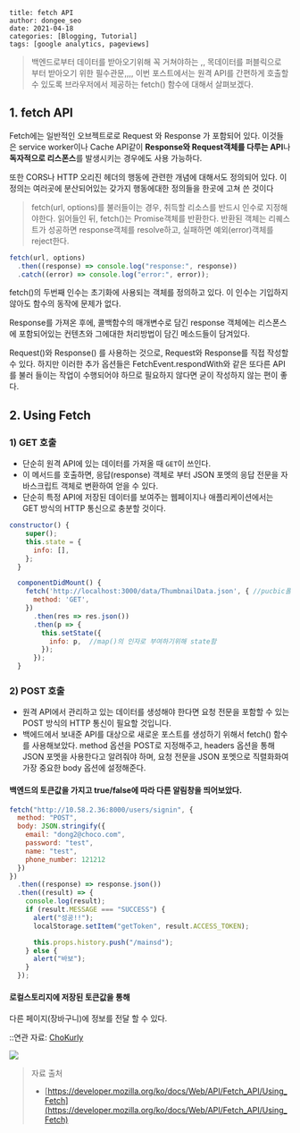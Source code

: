 ```
title: fetch API
author: dongee_seo
date: 2021-04-18
categories: [Blogging, Tutorial]
tags: [google analytics, pageviews]
```

> 백엔드로부터 데이터를 받아오기위해 꼭 거쳐야하는 ,,
> 목데이터를 퍼블릭으로 부터 받아오기 위한 필수관문,,,, 이번 포스트에서는 원격 API를 간편하게 호출할 수 있도록 브라우저에서 제공하는 fetch() 함수에 대해서 살펴보겠다.

## 1. fetch API

Fetch에는 일반적인 오브젝트로로 Request 와 Response 가 포함되어 있다. 이것들은 service worker이나 Cache API같이 **Response와 Request객체를 다루는 API**나 **독자적으로 리스폰스**를 발생시키는 경우에도 사용 가능하다.

또한 CORS나 HTTP 오리진 헤더의 행동에 관련한 개념에 대해서도 정의되어 있다. 이 정의는 여러곳에 분산되어있는 갖가지 행동에대한 정의들을 한곳에 고쳐 쓴 것이다

> fetch(url, options)를 불러들이는 경우, 취득할 리소스를 반드시 인수로 지정해야한다. 읽어들인 뒤, fetch()는 Promise객체를 반환한다.
> 반환된 객체는 리퀘스트가 성공하면 response객체를 resolve하고, 실패하면 예외(error)객체를 reject한다.

```jsx
fetch(url, options)
  .then((response) => console.log("response:", response))
  .catch((error) => console.log("error:", error));
```

fetch()의 두번째 인수는 초기화에 사용되는 객체를 정의하고 있다.
이 인수는 기입하지 않아도 함수의 동작에 문제가 없다.

Response를 가져온 후에, 콜백함수의 매개변수로 담긴 response 객체에는 리스폰스에 포함되어있는 컨텐츠와 그에대한 처리방법이 담긴 메소드들이 담겨있다.

Request()와 Response() 를 사용하는 것으로, Request와 Response를 직접 작성할 수 있다. 하지만 이러한 추가 옵션들은 FetchEvent.respondWith와 같은 또다른 API를 불러 들이는 작업이 수행되어야 하므로 필요하지 않다면 굳이 작성하지 않는 편이 좋다.

## 2. Using Fetch

### 1) GET 호출

- 단순히 원격 API에 있는 데이터를 가져올 때 `GET`이 쓰인다.
- 이 메서드를 호출하면, 응답(response) 객체로 부터 JSON 포멧의 응답 전문을 자바스크립트 객체로 변환하여 얻을 수 있다.
- 단순히 특정 API에 저장된 데이터를 보여주는 웹페이지나 애플리케이션에서는
  GET 방식의 HTTP 통신으로 충분할 것이다.

```jsx
constructor() {
    super();
    this.state = {
      info: [],
    };
  }

  componentDidMount() {
    fetch('http://localhost:3000/data/ThumbnailData.json', { //pucbic폴터의 목데이터주소
      method: 'GET',
    })
      .then(res => res.json())
      .then(p => {
        this.setState({
          info: p,  //map()의 인자로 부여하기위해 state함
        });
      });
  }
```

### 2) POST 호출

- 원격 API에서 관리하고 있는 데이터를 생성해야 한다면 요청 전문을 포함할 수 있는 POST 방식의 HTTP 통신이 필요할 것입니다.
- 백에드에서 보내준 API를 대상으로 새로운 포스트를 생성하기 위해서 fetch() 함수를 사용해보았다. method 옵션을 POST로 지정해주고, headers 옵션을 통해 JSON 포멧을 사용한다고 알려줘야 하며, 요청 전문을 JSON 포멧으로 직렬화화여 가장 중요한 body 옵션에 설정해준다.

#### 백엔드의 토큰값을 가지고 true/false에 따라 다른 알림창을 띄어보았다.

```jsx
fetch("http://10.58.2.36:8000/users/signin", {
  method: "POST",
  body: JSON.stringify({
    email: "dong2@choco.com",
    password: "test",
    name: "test",
    phone_number: 121212
  })
})
  .then((response) => response.json())
  .then((result) => {
    console.log(result);
    if (result.MESSAGE === "SUCCESS") {
      alert("성공!!");
      localStorage.setItem("getToken", result.ACCESS_TOKEN);

      this.props.history.push("/mainsd");
    } else {
      alert("바보");
    }
  });
```

#### 로컬스토리지에 저장된 토큰값을 통해

다른 페이지(장바구니)에 정보를 전달 할 수 있다.

::연관 자료: [ChoKurly](https://velog.io/@seod0209/Project-2.-%EB%A7%88%EC%BC%93%EC%BB%AC%EB%A6%AC-%ED%81%B4%EB%A1%A0)

![](https://velog.velcdn.com/images/seod0209/post/21de5177-4591-46a6-9c0e-ec79c117fed9/image.png)

> 자료 출처
>
> - [https://developer.mozilla.org/ko/docs/Web/API/Fetch_API/Using_Fetch](https://developer.mozilla.org/ko/docs/Web/API/Fetch_API/Using_Fetch)

